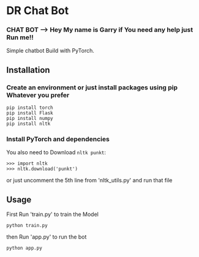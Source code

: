 # DR Chat Bot
### CHAT BOT --> Hey My name is Garry if You need any help just Run me!!
 
Simple chatbot Build with PyTorch. 

## Installation

### Create an environment or just install packages using pip Whatever you prefer
```console
pip install torch
pip install Flask
pip install numpy
pip install nltk
```
### Install PyTorch and dependencies

You also need to Download `nltk punkt`:
 ```console
>>> import nltk
>>> nltk.download('punkt')
```
or just uncomment the 5th line from 'nltk_utils.py' and run that file 

## Usage
First Run 'train.py' to train the Model 
```console
python train.py
```
then Run 'app.py' to run the bot
```console
python app.py
```
